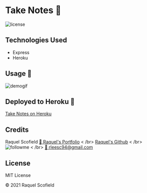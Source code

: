 # Take Notes :memo:
![license](https://img.shields.io/github/license/raquellee/note_saver)<br />

## Technologies Used 
* Express
* Heroku

## Usage :cinema:

![demogif](https://github.com/RaquelLee/take_notes/blob/main/public/assets/images/demo.gif)

## Deployed to Heroku :link:

[Take Notes on Heroku](https://still-cove-75725.herokuapp.com/)

## Credits
Raquel Scofield
[:eyes: Raquel's Portfolio](https://raquellee.github.io/) < /br>
[Raquel's Github](http://github.com/raquellee) < /br>
![followme](https://img.shields.io/github/followers/raquellee?label=Follow&style=social) < /br>
<a href="mailto:raquel@icloud.com">:email: rleesc94@gmail.com</a>

## License 
MIT License

:copyright: 2021 Raquel Scofield



